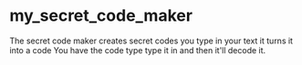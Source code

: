 # my_secret_code_maker
The secret code maker creates secret codes you type in your text it turns it into a code You have the code type type it in and then it'll decode it.
